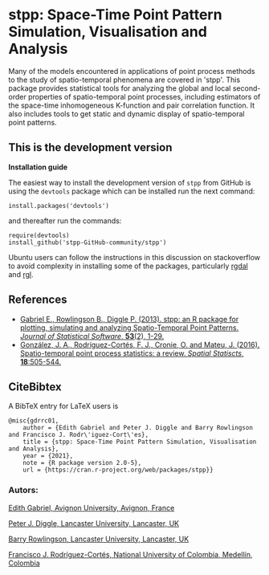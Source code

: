 # stpp: Space-Time Point Pattern Simulation, Visualisation and Analysis

Many of the models encountered in applications of point process methods to the study of spatio-temporal phenomena are covered in 'stpp'. This package provides statistical tools for analyzing the global and local second-order properties of spatio-temporal point processes, including estimators of the space-time inhomogeneous K-function and pair correlation function. It also includes tools to get static and dynamic display of spatio-temporal point patterns.

## This is the development version

**Installation guide**

The easiest way to install the development version of `stpp` from GitHub is using the `devtools` package which can be installed run the next command:
```
install.packages('devtools')
```
and thereafter run the commands:
```
require(devtools)
install_github('stpp-GitHub-community/stpp')
```
Ubuntu users can follow the instructions in this discussion on stackoverflow to avoid complexity in installing some of the packages, particularly [rgdal](https://stackoverflow.com/questions/44382368/rgdal-installation-difficulty-on-ubuntu-16-04-lts) and [rgl](https://stackoverflow.com/questions/31820865/error-in-installing-rgl-package).

## References

- [Gabriel E., Rowlingson B., Diggle P. (2013). stpp: an R package for plotting, simulating and analyzing Spatio-Temporal Point Patterns. *Journal of Statistical Software*, **53**(2), 1-29.](https://www.jstatsoft.org/htaccess.php?volume=053&type=i&issue=02&filename=paper)
- [González, J. A., Rodríguez-Cortés, F. J., Cronie, O. and Mateu, J. (2016). Spatio-temporal point process statistics: a review. *Spatial Statiscts*, **18**:505-544.](https://www.sciencedirect.com/science/article/pii/S2211675316301130)

## CiteBibtex

A BibTeX entry for LaTeX users is

```
@misc{gdrrc01,
	author = {Edith Gabriel and Peter J. Diggle and Barry Rowlingson and Francisco J. Rodr\'iguez-Cort\'es},
	title = {stpp: Space-Time Point Pattern Simulation, Visualisation and Analysis},
	year = {2021},
	note = {R package version 2.0-5},
	url = {https://cran.r-project.org/web/packages/stpp}}
```
### Autors:

[Edith Gabriel, Avignon University, Avignon, France](https://biosp.mathnum.inrae.fr/homepage-edith-gabriel/)

[Peter J. Diggle, Lancaster University, Lancaster, UK](https://www.lancaster.ac.uk/staff/diggle/)

[Barry Rowlingson, Lancaster University, Lancaster, UK](http://barry.rowlingson.com/)

[Francisco J. Rodríguez-Cortés, National University of Colombia, Medellín, Colombia](https://fjrodriguezcortes.wordpress.com/)

